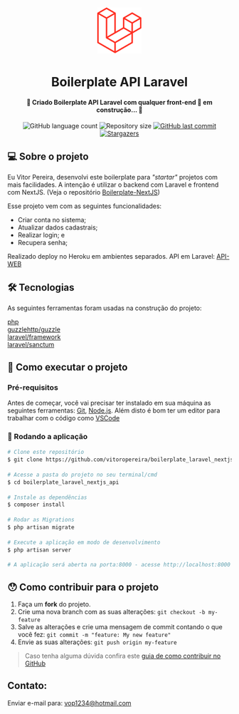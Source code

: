 <h1 align="center">
     <img alt="Boilerplate API Laravel" title="#Boilerplate" width="100" src="./public/laravel.png" /> 
</h1>
<h1 align="center">
Boilerplate API Laravel
</h1>

<h4 align="center"> 
	🚧 Criado Boilerplate API Laravel com qualquer front-end 🚀 em construção... 🚧
</h4>

<p align="center">
  <img alt="GitHub language count" src="https://img.shields.io/github/languages/count/vitoropereira/boilerplate_laravel_nextjs_api?color=%2304D361">
  <img alt="Repository size" src="https://img.shields.io/github/repo-size/vitoropereira/boilerplate_laravel_nextjs_api">
  <a href="https://github.com/vitoropereira/boilerplate_laravel_nextjs_api/commits/main">
    <img alt="GitHub last commit" src="https://img.shields.io/github/last-commit/vitoropereira/boilerplate_laravel_nextjs_api">
  </a>
   <a href="https://github.com/vitoropereira/boilerplate_laravel_nextjs_api/stargazers">
    <img alt="Stargazers" src="https://img.shields.io/github/stars/vitoropereira/boilerplate_laravel_nextjs_api?style=social">
  </a>
</p>


## 💻 Sobre o projeto

Eu Vitor Pereira, desenvolvi este boilerplate para _"startar"_ projetos com mais facilidades. A intenção é utilizar o backend com Laravel e frontend com NextJS. (Veja o repositório [Boilerplate-NextJS](https://github.com/vitoropereira/boilerplate_laravel_nextjs_app))

Esse projeto vem com as seguintes funcionalidades:
 * Criar conta no sistema;
 * Atualizar dados cadastrais;
 * Realizar login; e
 * Recupera senha;

Realizado deploy no Heroku em ambientes separados.
API em Laravel: 
[API-WEB](https://boilerplate-laravel-nextjs-api.herokuapp.com/)

## 🛠 Tecnologias

As seguintes ferramentas foram usadas na construção do projeto:

 [php](https://www.php.net/)<br>
 [guzzlehttp/guzzle](https://docs.guzzlephp.org/)<br>
 [laravel/framework](https://laravel.com/)<br>
 [laravel/sanctum](https://laravel.com/docs/9.x/sanctum)<br>

## 🚀 Como executar o projeto

### Pré-requisitos

Antes de começar, você vai precisar ter instalado em sua máquina as seguintes ferramentas:
[Git](https://git-scm.com), [Node.js][nodejs]. 
Além disto é bom ter um editor para trabalhar com o código como [VSCode][vscode]

### 🧭 Rodando a aplicação

```bash
# Clone este repositório
$ git clone https://github.com/vitoropereira/boilerplate_laravel_nextjs_api.git

# Acesse a pasta do projeto no seu terminal/cmd
$ cd boilerplate_laravel_nextjs_api

# Instale as dependências
$ composer install

# Rodar as Migrations
$ php artisan migrate

# Execute a aplicação em modo de desenvolvimento
$ php artisan server

# A aplicação será aberta na porta:8000 - acesse http://localhost:8000
```

## 😯 Como contribuir para o projeto

1. Faça um **fork** do projeto.
2. Crie uma nova branch com as suas alterações: `git checkout -b my-feature`
3. Salve as alterações e crie uma mensagem de commit contando o que você fez: `git commit -m "feature: My new feature"`
4. Envie as suas alterações: `git push origin my-feature`
> Caso tenha alguma dúvida confira este [guia de como contribuir no GitHub](https://github.com/firstcontributions/first-contributions)

## Contato:
Enviar e-mail para: vop1234@hotmail.com

[typescript]: https://www.typescriptlang.org/
[classnames]: https://www.npmjs.com/package/classnames
[nextjs]: https://nextjs.org/
[reactjs]: https://reactjs.org
[reactZoomPanPinch]: https://www.npmjs.com/package/react-zoom-pan-pinch
[vscode]: https://code.visualstudio.com/
[nodejs]: https://nodejs.org/
